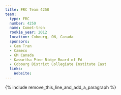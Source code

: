 ```yaml
---
title: FRC Team 4250
team:
  type: FRC
  number: 4250
  name: Comet-tron
  rookie_year: 2012
  location: Cobourg, ON, Canada
  sponsors:
  - Cam Tran
  - Cameco
  - GM Canada
  - Kawartha Pine Ridge Board of Ed
  - Cobourg District Collegiate Institute East
  links:
    Website:
---
```


{% include remove_this_line_and_add_a_paragraph %}